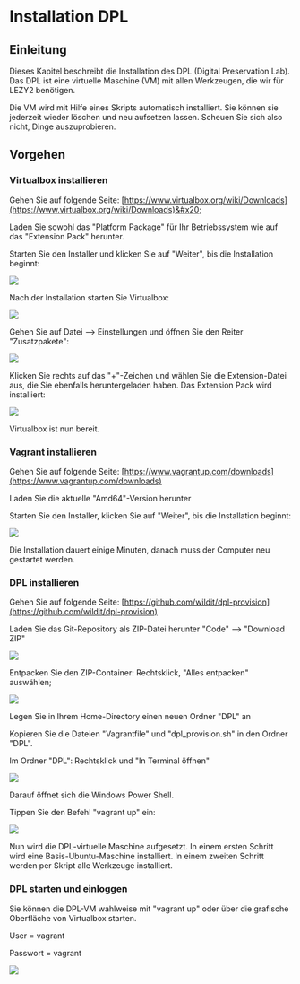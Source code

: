 # Installation DPL

## Einleitung

Dieses Kapitel beschreibt die Installation des DPL (Digital Preservation Lab). Das DPL ist eine virtuelle Maschine (VM) mit allen Werkzeugen, die wir für LEZY2 benötigen.&#x20;

Die VM wird mit Hilfe eines Skripts automatisch installiert. Sie können sie jederzeit wieder löschen und neu aufsetzen lassen. Scheuen Sie sich also nicht, Dinge auszuprobieren. &#x20;

## Vorgehen

### Virtualbox installieren

Gehen Sie auf folgende Seite: [https://www.virtualbox.org/wiki/Downloads](https://www.virtualbox.org/wiki/Downloads)&#x20;

Laden Sie sowohl das "Platform Package" für Ihr Betriebssystem wie auf das "Extension Pack" herunter.

Starten Sie den Installer und klicken Sie auf "Weiter", bis die Installation beginnt:

![](<.gitbook/assets/image (4).png>)

Nach der Installation starten Sie Virtualbox:

![](<.gitbook/assets/image (2) (1).png>)

Gehen Sie auf Datei --> Einstellungen und öffnen Sie den Reiter "Zusatzpakete":

![](<.gitbook/assets/image (3).png>)

KIicken Sie rechts auf das "+"-Zeichen und wählen Sie die Extension-Datei aus, die Sie ebenfalls heruntergeladen haben. Das Extension Pack wird installiert:

![](<.gitbook/assets/image (3) (1).png>)

Virtualbox ist nun bereit.

### Vagrant installieren

Gehen Sie auf folgende Seite: [https://www.vagrantup.com/downloads](https://www.vagrantup.com/downloads)

Laden Sie die aktuelle "Amd64"-Version herunter

Starten Sie den Installer, klicken Sie auf "Weiter", bis die Installation beginnt:

![](<.gitbook/assets/image (5).png>)

Die Installation dauert einige Minuten, danach muss der Computer neu gestartet werden.

### DPL installieren

Gehen Sie auf folgende Seite: [https://github.com/wildit/dpl-provision](https://github.com/wildit/dpl-provision)

Laden Sie das Git-Repository als ZIP-Datei herunter "Code" --> "Download ZIP"

![](<.gitbook/assets/image (6).png>)

Entpacken Sie den ZIP-Container: Rechtsklick, "Alles entpacken" auswählen;

![](<.gitbook/assets/image (8).png>)

Legen Sie in Ihrem Home-Directory einen neuen Ordner "DPL" an

Kopieren Sie die Dateien "Vagrantfile" und "dpl\_provision.sh" in den Ordner "DPL".

Im Ordner "DPL": Rechtsklick und "In Terminal öffnen"

![](.gitbook/assets/image.png)

Darauf öffnet sich die Windows Power Shell.

Tippen Sie den Befehl "vagrant up" ein:

![](<.gitbook/assets/image (2) (2).png>)

Nun wird die DPL-virtuelle Maschine aufgesetzt. In einem ersten Schritt wird eine Basis-Ubuntu-Maschine installiert. In einem zweiten Schritt werden per Skript alle Werkzeuge installiert.

### DPL starten und einloggen

Sie können die DPL-VM wahlweise mit "vagrant up" oder über die grafische Oberfläche von Virtualbox starten.

User = vagrant

Passwort = vagrant

![](<.gitbook/assets/image (1).png>)

